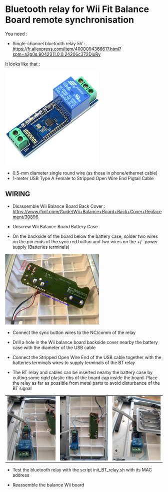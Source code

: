 Bluetooth relay for Wii Fit Balance Board remote synchronisation
================================================================

You need :
* Single-channel bluetooth relay 5V : https://fr.aliexpress.com/item/4000094366617.html?spm=a2g0s.9042311.0.0.24206c372DiuRv

It looks like that :

<img src="BT_relay.jpg" alt="" width="300" />

* 0.5-mm diameter single round wire (as those in phone/ethernet cable)
* 1-meter USB Type A Female to Stripped Open Wire End Pigtail Cable

WIRING
------

- Disassemble Wii Balance Board Back Cover : https://www.ifixit.com/Guide/Wii+Balance+Board+Back+Cover+Replacement/30896
- Unscrew Wii Balance Board Battery Case

- On the backside of the board below the battery case, solder two wires on the pin ends of the sync red button and two wires on the +/- power supply (Batteries terminals)
<img src="wii_battery_board.png" alt="" width="300" />

- Connect the sync button wires to the NC/comm of the relay
- Drill a hole in the Wii balance board backside cover nearby the battery case with the diameter of the USB cable
- Connect the Stripped Open Wire End of the USB cable together with the batteries terminals wires to supply terminals of the BT relay 

- The BT relay and cables can be inserted nearby the battery case by cutting some rigid plastic ribs of the board cap inside the board.
Place the relay as far as possible from metal parts to avoid disturbance of the BT signal 

<table>
        <tr>
            <td><img src="BT_relay1.png" alt="" width="200" /></td>
            <td><img src="BT_relay2.png" alt="" width="200" /></td>
            <td><img src="BT_relay3.png" alt="" width="200" /></td>
        </tr>
</table>

- Test the bluetooth relay with the script init_BT_relay.sh with its MAC address 

- Reassemble the balance Wii board
